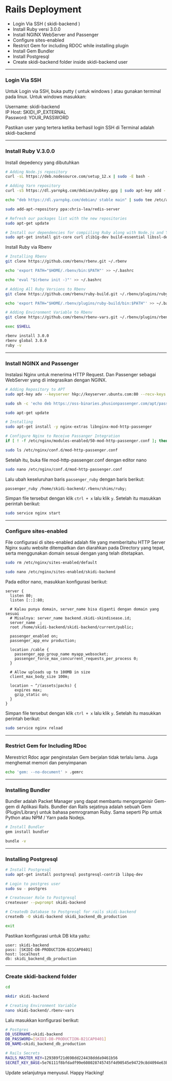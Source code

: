 # Rails Deployment

* Login Via SSH ( skidi-backend )
* Install Ruby versi 3.0.0
* Install NGINX WebServer and Passenger
* Configure sites-enabled
* Restrict Gem for including RDOC while installing plugin
* Install Gem Bundler 
* Install Postgresql
* Create skidi-backend folder inside skidi-backend user
---
### Login Via SSH

Untuk Login via SSH, buka putty ( untuk windows ) atau gunakan terminal pada linux. Untuk windows masukkan:

Username: skidi-backend <br/>
IP Host: SKIDI_IP_EXTERNAL <br/>
Password: YOUR_PASSWORD

Pastikan user yang tertera ketika berhasil login SSH di Terminal adalah skidi-backend

---

### Install Ruby V.3.0.0

Install depedency yang dibutuhkan

``` bash
# Adding Node.js repository
curl -sL https://deb.nodesource.com/setup_12.x | sudo -E bash -

# Adding Yarn repository
curl -sS https://dl.yarnpkg.com/debian/pubkey.gpg | sudo apt-key add -

echo "deb https://dl.yarnpkg.com/debian/ stable main" | sudo tee /etc/apt/sources.list.d/yarn.list

sudo add-apt-repository ppa:chris-lea/redis-server

# Refresh our packages list with the new repositories
sudo apt-get update

# Install our dependencies for compiiling Ruby along with Node.js and Yarn
sudo apt-get install git-core curl zlib1g-dev build-essential libssl-dev libreadline-dev libyaml-dev libsqlite3-dev sqlite3 libxml2-dev libxslt1-dev libcurl4-openssl-dev software-properties-common libffi-dev dirmngr gnupg apt-transport-https ca-certificates redis-server redis-tools nodejs yarn
```

Install Ruby via Rbenv

``` bash
# Installing Rbenv
git clone https://github.com/rbenv/rbenv.git ~/.rbenv

echo 'export PATH="$HOME/.rbenv/bin:$PATH"' >> ~/.bashrc

echo 'eval "$(rbenv init -)"' >> ~/.bashrc

# Adding All Ruby Versions to Rbenv
git clone https://github.com/rbenv/ruby-build.git ~/.rbenv/plugins/ruby-build

echo 'export PATH="$HOME/.rbenv/plugins/ruby-build/bin:$PATH"' >> ~/.bashrc

# Adding Environment Variable to Rbenv
git clone https://github.com/rbenv/rbenv-vars.git ~/.rbenv/plugins/rbenv-vars

exec $SHELL

rbenv install 3.0.0
rbenv global 3.0.0
ruby -v
```
---

### Install NGINX and Passenger
Instalasi Nginx untuk menerima HTTP Request. Dan Passenger sebagai WebServer yang di integrasikan dengan NGINX.

``` bash
# Adding Repository to APT
sudo apt-key adv --keyserver hkp://keyserver.ubuntu.com:80 --recv-keys 561F9B9CAC40B2F7

sudo sh -c 'echo deb https://oss-binaries.phusionpassenger.com/apt/passenger focal main > /etc/apt/sources.list.d/passenger.list'

sudo apt-get update

# Installing
sudo apt-get install -y nginx-extras libnginx-mod-http-passenger

# Configure Nginx to Receive Passanger Integration
if [ ! -f /etc/nginx/modules-enabled/50-mod-http-passenger.conf ]; then sudo ln -s /usr/share/nginx/modules-available/mod-http-passenger.load /etc/nginx/modules-enabled/50-mod-http-passenger.conf ; fi

sudo ls /etc/nginx/conf.d/mod-http-passenger.conf
```

Setelah itu, buka file mod-http-passenger.conf dengan editor nano

``` bash
sudo nano /etc/nginx/conf.d/mod-http-passenger.conf
```
Lalu ubah keseluruhan baris `passenger_ruby` dengan baris berikut:

```
passenger_ruby /home/skidi-backend/.rbenv/shims/ruby;
```
Simpan file tersebut dengan klik `ctrl + x` lalu klik `y`. Setelah itu masukkan perintah berikut:

``` bash
sudo service nginx start
```
---

### Configure sites-enabled

File configurasi di sites-enabled adalah file yang memberitahu HTTP Server Nginx suatu website ditempatkan dan diarahkan pada Directory yang tepat, serta menggunakan domain sesuai dengan yang telah ditetapkan.

``` bash
sudo rm /etc/nginx/sites-enabled/default

sudo nano /etc/nginx/sites-enabled/skidi-backend
```

Pada editor nano, masukkan konfigurasi berikut:

``` nginx
server {
  listen 80;
  listen [::]:80;

  # Kalau punya domain, server_name bisa diganti dengan domain yang sesuai
  # Misalnya: server_name backend.skidi-skindisease.id;
  server_name _;
  root /home/skidi-backend/skidi-backend/current/public;

  passenger_enabled on;
  passenger_app_env production;

  location /cable {
    passenger_app_group_name myapp_websocket;
    passenger_force_max_concurrent_requests_per_process 0;
  }

  # Allow uploads up to 100MB in size
  client_max_body_size 100m;

  location ~ ^/(assets|packs) {
    expires max;
    gzip_static on;
  }
}
```

Simpan file tersebut dengan klik `ctrl + x` lalu klik `y`. Setelah itu masukkan perintah berikut:

``` bash
sudo service nginx reload
```
---

### Restrict Gem for Including RDoc

Merestrict Rdoc agar penginstalan Gem berjalan tidak terlalu lama. Juga menghemat memori dan penyimpanan

``` bash
echo 'gem: --no-document' > .gemrc
```
---

### Installing Bundler

Bundler adalah Packet Manager yang dapat membantu mengorganisir Gem-gem di Aplikasi Rails. Bundler dan Rails sejatinya adalah sebuah Gem (Plugin/Library) untuk bahasa pemrograman Ruby. Sama seperti Pip untuk Python atau NPM / Yarn pada Nodejs.

``` bash
# Install Bundler
gem install bundler

bundle -v
```
---

### Installing Postgresql

``` bash
# Install Postgresql
sudo apt-get install postgresql postgresql-contrib libpq-dev

# Login to postgres user
sudo su - postgres

# Createuser Role to Postgresql
createuser --pwprompt skidi-backend

# Createdb Database to Postgresql for rails skidi-backend
createdb -O skidi-backend skidi_backend_db_production

exit
```
Pastikan konfigurasi untuk DB kita yaitu:

```
user: skidi-backend
pass: [SKIDI-DB-PRODUCTION-B21CAP0401]
host: localhost
db: skidi_backend_db_production
```
---

### Create skidi-backend folder

``` bash
cd

mkdir skidi-backend

# Creating Environment Variable
nano skidi-backend/.rbenv-vars
```

Lalu masukkan konfigurasi berikut:

``` bash
# Postgres
DB_USERNAME=skidi-backend
DB_PASSWORD=[SKIDI-DB-PRODUCTION-B21CAP0401]
DB_NAME=skidi_backend_db_production

# Rails Secrets
RAILS_MASTER_KEY=129389f21d698dd224438ddda9461b56
SECRET_KEY_BASE=5e76111f8bfdadf99e608028745745f4d90545e94729c8d4094e63bf1c7e31cb987da4d9d1266cb70ec8a0acdc3656889644b0b01e09711a7fb550b884d8127d
```

Update selanjutnya menyusul. Happy Hacking!